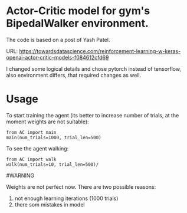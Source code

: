 # Actor-Critic model for gym's BipedalWalker environment.

The code is based on a post of Yash Patel.

URL: https://towardsdatascience.com/reinforcement-learning-w-keras-openai-actor-critic-models-f084612cfd69


I changed some logical details and chose pytorch instead of tensorflow, also environment differs, that required changes as well.


# Usage

To start training the agent (its better to increase number of trials, at the moment weights are not suitable):

```
from AC import main
main(num_trials=1000, trial_len=500)
```

To see the agent walking:

```
from AC import walk
walk(num_trials=10, trial_len=500)/
```

#WARNING 

Weights are not perfect now. There are two possible reasons:
1) not enough learning iterations (1000 trials)
2) there som mistakes in model

